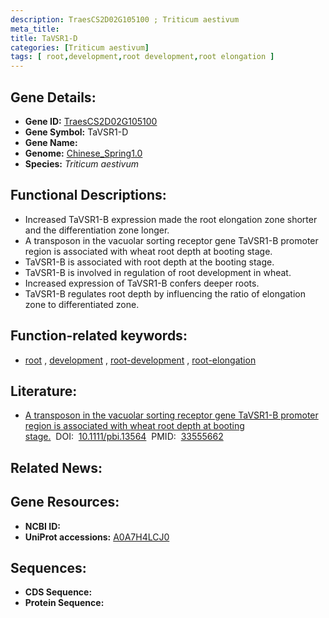 ```yaml
---
description: TraesCS2D02G105100 ; Triticum aestivum
meta_title:
title: TaVSR1-D
categories: [Triticum aestivum]
tags: [ root,development,root development,root elongation ]
---
```


## Gene Details:
- **Gene ID:**	[TraesCS2D02G105100](https://ensembl.gramene.org/Triticum_aestivum/Gene/Summary?g=TraesCS2D02G105100)
- **Gene Symbol:** TaVSR1-D
- **Gene Name:** 
- **Genome:** [Chinese_Spring1.0](https://ensembl.gramene.org/Triticum_aestivum/Info/Index)
- **Species:** *Triticum aestivum*

## Functional Descriptions:
   - Increased TaVSR1-B expression made the root elongation zone shorter and the differentiation zone longer.
   - A transposon in the vacuolar sorting receptor gene TaVSR1-B promoter region is associated with wheat root depth at booting stage.
   - TaVSR1-B is associated with root depth at the booting stage.
   - TaVSR1-B is involved in regulation of root development in wheat.
   - Increased expression of TaVSR1-B confers deeper roots.
   - TaVSR1-B regulates root depth by influencing the ratio of elongation zone to differentiated zone.

## Function-related keywords:
   - [root](/tags/root/)&nbsp;,&nbsp;[development](/tags/development/)&nbsp;,&nbsp;[root-development](/tags/root-development/)&nbsp;,&nbsp;[root-elongation](/tags/root-elongation/)

## Literature:
   - [A transposon in the vacuolar sorting receptor gene TaVSR1-B promoter region is associated with wheat root depth at booting stage.]( https://onlinelibrary.wiley.com/doi/10.1111/pbi.13564)&nbsp;&nbsp;DOI:&nbsp;&nbsp;[10.1111/pbi.13564](https://onlinelibrary.wiley.com/doi/10.1111/pbi.13564)&nbsp;&nbsp;PMID:&nbsp;&nbsp;[33555662](https://pubmed.ncbi.nlm.nih.gov/33555662/)

## Related News:

## Gene Resources:
- **NCBI ID:**  [](https://www.ncbi.nlm.nih.gov/gene/?term=)
- **UniProt accessions:** [A0A7H4LCJ0](https://www.uniprot.org/uniprotkb/A0A7H4LCJ0/entry)



## Sequences:
- **CDS Sequence:**
- **Protein Sequence:**
